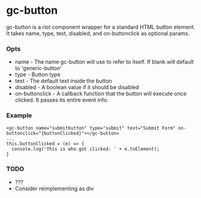 # gc-button

gc-button is a riot component wrapper for a standard HTML button element.  It takes name, type, text, disabled, 
and on-buttonclick as optional params.

### Opts
* name - The name gc-button will use to refer to itself.  If blank will default to 'generic-button'
* type - Button type
* text - The default text inside the button
* disabled - A boolean value if it should be disabled
* on-buttonclick - A callback function that the button will execute once clicked.  It passes its entire event info.

### Example
```
<gc-button name="submitbutton" type="submit" text="Submit Form" on-buttonclick="{buttonClicked}"></gc-button>
...
this.buttonClicked = (e) => {
  console.log('This is who got clicked: ' + e.toElement);
}
```

### TODO
* ???
* Consider reimplementing as div